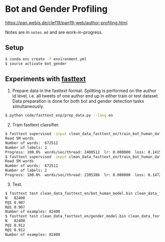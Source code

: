# Bot and Gender Profiling

https://pan.webis.de/clef19/pan19-web/author-profiling.html

Notes are in `notes.md` and are work-in-progress.

## Setup
```bash
$ conda env create -f environment.yml
$ source activate bot_gender
```
## Experiments with [fasttext](https://fasttext.cc)

1. Prepare data in the fasttext format. Splitting is performed on the author id level, i.e. all tweets of one author end up in either train or test dataset. Data preparation is done for both bot and gender detection tasks simultaneously.
```bash
$ python code/fasttext_exp/prep_data.py --lang en
```
2. Train fasttext classifier.
```bash
$ fasttext supervised -input clean_data_fasttext_en/train_bot_human_data.txt -output clean_data_fasttext_en/bot_human_model
Read 5M words
Number of words:  672512
Number of labels: 2
Progress: 100.0%  words/sec/thread: 2400512  lr: 0.000000  loss: 0.141509  eta: 0h0m
$ fasttext supervised -input clean_data_fasttext_en/train_bot_human_data.txt -output clean_data_fasttext_en/bot_human_model
Read 5M words
Number of words:  672512
Number of labels: 2
Progress: 100.0%  words/sec/thread: 2395386  lr: 0.000000  loss: 0.147270  eta: 0h0m
```
3. Test.
```bash
$ fasttext test clean_data_fasttext_en/bot_human_model.bin clean_data_fasttext_en/test_bot_human_data.txt
N	82400
P@1	0.907
R@1	0.907
Number of examples: 82400
$ fasttext test clean_data_fasttext_en/gender_model.bin clean_data_fasttext_en/test_gender_data.txt
N	82400
P@1	0.912
R@1	0.912
Number of examples: 82400
```